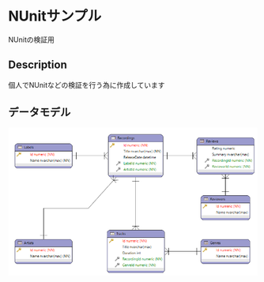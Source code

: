 # NUnitサンプル
NUnitの検証用    

## Description
個人でNUnitなどの検証を行う為に作成しています  

## データモデル
![データモデル](./Models.png)